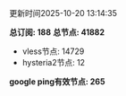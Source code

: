 更新时间2025-10-20 13:14:35

**总订阅: 188**
**总节点: 41882**
- vless节点: 14729
- hysteria2节点: 12

**google ping有效节点: 265**
